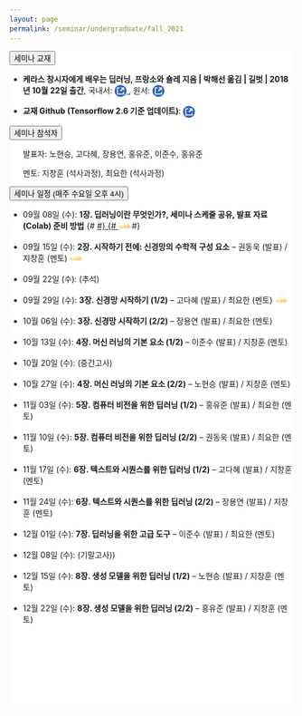 ```yaml
---
layout: page
permalink: /seminar/undergraduate/fall_2021
---
```


<section>
    <div class="cw-content container-fluid">
        <div class="cyw-container">
            <div class="container">
                <!--Start Container Div-->
                <div style="background-color:white;" class="container-fluid">
                    <!--Start Content Grid-->
                    <section class="row content" style="padding-bottom:100px">
                        <section class="content-wrapper title-section">
                        <!-- <h2 class="title-level-1">Projects</h2> -->
                        </section>
                        <section style="width:100%" class="content-wrapper">
                            <article>
                                <button class="accordion">세미나 교재</button>
                                <div class="panel article-content-1">
                                    <ul>
                                        <li>
                                            <strong>케라스 창시자에게 배우는 딥러닝, 프랑소와 숄레 지음 | 박해선 옮김 | 길벗 | 2018년 10월 22일 출간</strong>,
                                            국내서: <a href="http://www.kyobobook.co.kr/product/detailViewKor.laf?mallGb=KOR&ejkGb=KOR&barcode=9791160505979" target="_blank">
                                                <img src="/assets/images/external_link.png" style="width: 1.5em;vertical-align:middle;"/>
                                            </a>,
                                            원서: <a href="https://www.manning.com/books/deep-learning-with-python" target="_blank">
                                                <img src="/assets/images/external_link.png" style="width: 1.5em;vertical-align:middle;"/>
                                            </a>
                                        </li>
                                    </ul>
                                    <ul>
                                        <li>
                                            <strong>교재 Github (Tensorflow 2.6 기준 업데이트)</strong>: <a href="https://github.com/rickiepark/deep-learning-with-python-notebooks/tree/tf2" target="_blank">
                                                <img src="/assets/images/external_link.png" style="width: 1.5em;vertical-align:middle;"/>
                                            </a>
                                        </li>
                                    </ul>
                                </div>
                            </article>
                        </section>
                        <section style="width:100%" class="content-wrapper">
                            <article>
                                <button class="accordion">세미나 참석자</button>
                                <div class="panel article-content-1">
                                    <ul>발표자: 노현승, 고다혜, 장용연, 홍유준, 이준수, 홍유준</ul>
                                    <ul>멘토: 지창훈 (석사과정), 최요한 (석사과정)</ul>
                                </div>
                            </article>
                        </section>
                        <section style="width:100%" class="content-wrapper">
                            <article>
                                <button class="accordion">세미나 일정 (매주 수요일 오후 4시)</button>
                                <div class="panel article-content-1">
                                    <ul>
                                        <li>09월 08일 (수): <strong>1장. 딥러닝이란 무엇인가?, 세미나 스케줄 공유, 발표 자료 (Colab) 준비 방법</strong>
{#                                                <a href="https://colab.research.google.com/drive/12yyjsdACgRBZc2qSzW_J03-7h1awKHoC?usp=sharing" target="_blank">#}
{#                                                <img src="/assets/images/colab.png" width="5%" /></a>#}
                                        </li></br>
                                        <li>09월 15일 (수): <strong>2장. 시작하기 전에: 신경망의 수학적 구성 요소</strong> – 권동욱 (발표) / 지창훈 (멘토)
                                            <a href="https://colab.research.google.com/drive/1O3nJXtMZ1pwDO2wXAvWpTBobHjEBVyaN?usp=sharing" target="_blank">
                                                <img src="/assets/images/colab.png" width="5%" />
                                            </a>
                                        </li></br>
                                        <li>09월 22일 (수): (추석)</li><br/>
                                        <li>09월 29일 (수): <strong>3장. 신경망 시작하기 (1/2)</strong> – 고다혜 (발표) / 최요한 (멘토)
                                            <a href="https://colab.research.google.com/drive/11cne-kTtUhQqB23vbEUOaEQk6Z21BWlY#scrollTo=neoK18F7cD7f" target="_blank">
                                            <img src="/assets/images/colab.png" width="5%" /></a>
                                        </li></br>
                                        <li>10월 06일 (수): <strong>3장. 신경망 시작하기 (2/2)</strong> – 장용연 (발표) / 최요한 (멘토)
                                        </li></br>
                                        <li>10월 13일 (수): <strong>4장. 머신 러닝의 기본 요소 (1/2)</strong> – 이준수 (발표) / 지창훈 (멘토)</li></br>
                                        <li>10월 20일 (수): (중간고사)</li></br>
                                        <li>10월 27일 (수): <strong>4장. 머신 러닝의 기본 요소 (2/2)</strong> – 노현승 (발표) / 지창훈 (멘토)</li></br>
                                        <li>11월 03일 (수): <strong>5장. 컴퓨터 비전을 위한 딥러닝 (1/2)</strong> – 홍유준 (발표) / 최요한 (멘토)</li></br>
                                        <li>11월 10일 (수): <strong>5장. 컴퓨터 비전을 위한 딥러닝 (2/2)</strong> – 권동욱 (발표) / 최요한 (멘토)</li></br>
                                        <li>11월 17일 (수): <strong>6장. 텍스트와 시퀀스를 위한 딥러닝 (1/2)</strong> – 고다혜 (발표) / 지창훈 (멘토)</li></br>
                                        <li>11월 24일 (수): <strong>6장. 텍스트와 시퀀스를 위한 딥러닝 (2/2)</strong> – 장용연 (발표) / 지창훈 (멘토)</li></br>
                                        <li>12월 01일 (수): <strong>7장. 딥러닝을 위한 고급 도구</strong> – 이준수 (발표) / 최요한 (멘토)</li></br>
                                        <li>12월 08일 (수): (기말고사))</li></br>
                                        <li>12월 15일 (수): <strong>8장. 생성 모델을 위한 딥러닝 (1/2)</strong> – 노현승 (발표) / 지창훈 (멘토)</li></br>
                                        <li>12월 22일 (수): <strong>8장. 생성 모델을 위한 딥러닝 (2/2)</strong> – 홍유준 (발표) / 지창훈 (멘토)</li></br>
                                    </ul>
                                </div>
                            </article>
                            <br/>
                        </section>
                    </section>
                </div>
                <!--End Content Grid-->
            </div>
        </div>
    </div>
</section>

<script type="text/javascript">
    var acc = document.getElementsByClassName("accordion");

    for (var i = 0; i < acc.length; i++) {
        acc[i].addEventListener("click", function () {
            this.classList.toggle("acc_active");
            var panel = this.nextElementSibling;
            if (panel.style.maxHeight) {
                panel.style.maxHeight = null;
            } else {
                panel.style.maxHeight = panel.scrollHeight + "px";
            }
        });
    }

    for (var i = 0; i < acc.length; i++) {
        acc[i].click();
    }
</script>

